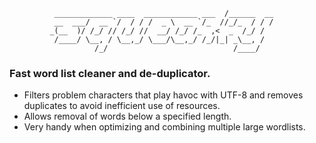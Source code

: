 ```
          _____________ ____  ____________ ___  /______  __
          __  ___/  __ `/  / / /  _ \  __ `/_  //_/_  / / /
         _(__  )/ /_/ // /_/ //  __/ /_/ /_  ,<  _  /_/ / 
          /____/ \__, / \__,_/ \___/\__,_/ /_/|_| _\__, /  
                   /_/                            /____/
```


### Fast word list cleaner and de-duplicator. <br>
- Filters problem characters that play havoc with UTF-8 and removes duplicates to avoid inefficient use of resources. <br>
- Allows removal of words below a specified length. <br>
- Very handy when optimizing and combining multiple large wordlists.  <br>
